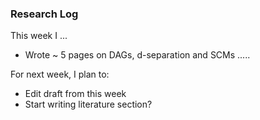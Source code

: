 ### Research Log

This week I ...
 - Wrote ~ 5 pages on DAGs, d-separation and SCMs
.....

For next week, I plan to:

- Edit draft from this week 
- Start writing literature section?